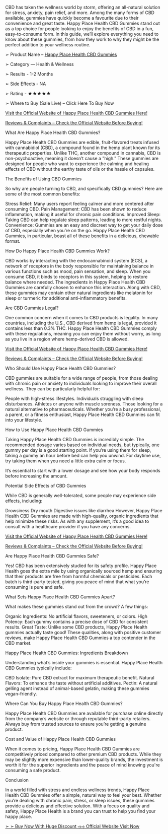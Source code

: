 


CBD has taken the wellness world by storm, offering an all-natural solution for stress, anxiety, pain relief, and more. Among the many forms of CBD available, gummies have quickly become a favourite due to their convenience and great taste. Happy Place Health CBD Gummies stand out as a top choice for people looking to enjoy the benefits of CBD in a fun, easy-to-consume form. In this guide, we’ll explore everything you need to know about these gummies, from how they work to why they might be the perfect addition to your wellness routine.

➢ Product Name – [Happy Place Health CBD Gummies](https://www.facebook.com/Official.Happy.Place.Health.CBD.Gummies/)

➢ Category — Health & Wellness

➢ Results - 1-2 Months

➢ Side Effects - NA

➢ Rating - ★★★★★

➢ Where to Buy (Sale Live) – Click Here To Buy Now


[Visit the Official Website of Happy Place Health CBD Gummies Here!](https://supplementcarts.com/happy-place-health-cbd-gummies-official/)


[Reviews & Complaints – Check the Official Website Before Buying!](https://supplementcarts.com/happy-place-health-cbd-gummies-official/)


What Are Happy Place Health CBD Gummies?

Happy Place Health CBD Gummies are edible, fruit-flavored treats infused with cannabidiol (CBD), a compound found in the hemp plant known for its therapeutic properties. Unlike THC, another compound in cannabis, CBD is non-psychoactive, meaning it doesn’t cause a "high." These gummies are designed for people who want to experience the calming and healing effects of CBD without the earthy taste of oils or the hassle of capsules.

The Benefits of Using CBD Gummies

So why are people turning to CBD, and specifically CBD gummies? Here are some of the most common benefits:

Stress Relief: Many users report feeling calmer and more centered after consuming CBD.
Pain Management: CBD has been shown to reduce inflammation, making it useful for chronic pain conditions.
Improved Sleep: Taking CBD can help regulate sleep patterns, leading to more restful nights.
Convenience: Gummies are an easy and discreet way to get your daily dose of CBD, especially when you’re on the go.
Happy Place Health CBD Gummies, in particular, boast all of these benefits in a delicious, chewable format.

How Do Happy Place Health CBD Gummies Work?

CBD works by interacting with the endocannabinoid system (ECS), a network of receptors in the body responsible for maintaining balance in various functions such as mood, pain sensation, and sleep. When you consume CBD, it binds to receptors in this system, helping to restore balance where needed.
The ingredients in Happy Place Health CBD Gummies are carefully chosen to enhance this interaction. Along with CBD, these gummies may contain other natural ingredients like melatonin for sleep or turmeric for additional anti-inflammatory benefits.

Are CBD Gummies Legal?

One common concern when it comes to CBD products is legality. In many countries, including the U.S., CBD derived from hemp is legal, provided it contains less than 0.3% THC. Happy Place Health CBD Gummies comply with these regulations, meaning you can enjoy them without worry, as long as you live in a region where hemp-derived CBD is allowed.


[Visit the Official Website of Happy Place Health CBD Gummies Here!](https://supplementcarts.com/happy-place-health-cbd-gummies-official/)


[Reviews & Complaints – Check the Official Website Before Buying!
](https://supplementcarts.com/happy-place-health-cbd-gummies-official/)


Who Should Use Happy Place Health CBD Gummies?

CBD gummies are suitable for a wide range of people, from those dealing with chronic pain or anxiety to individuals looking to improve their overall wellness. They can be particularly helpful for:

People with high-stress lifestyles.
Individuals struggling with sleep disturbances.
Athletes or anyone with muscle soreness.
Those looking for a natural alternative to pharmaceuticals.
Whether you’re a busy professional, a parent, or a fitness enthusiast, Happy Place Health CBD Gummies can fit into your lifestyle.

How to Use Happy Place Health CBD Gummies

Taking Happy Place Health CBD Gummies is incredibly simple. The recommended dosage varies based on individual needs, but typically, one gummy per day is a good starting point. If you’re using them for sleep, taking a gummy an hour before bed can help you unwind. For daytime use, try taking them when you need a little extra calm or focus.

It’s essential to start with a lower dosage and see how your body responds before increasing the amount.

Potential Side Effects of CBD Gummies

While CBD is generally well-tolerated, some people may experience side effects, including:

Drowsiness
Dry mouth
Digestive issues like diarrhea
However, Happy Place Health CBD Gummies are made with high-quality, organic ingredients that help minimize these risks. As with any supplement, it’s a good idea to consult with a healthcare provider if you have any concerns.


[Visit the Official Website of Happy Place Health CBD Gummies Here!](https://supplementcarts.com/happy-place-health-cbd-gummies-official/)


[Reviews & Complaints – Check the Official Website Before Buying!](https://supplementcarts.com/happy-place-health-cbd-gummies-official/)


Are Happy Place Health CBD Gummies Safe?

Yes! CBD has been extensively studied for its safety profile. Happy Place Health goes the extra mile by using organically sourced hemp and ensuring that their products are free from harmful chemicals or pesticides. Each batch is third-party tested, giving you peace of mind that what you’re consuming is pure and safe.

What Sets Happy Place Health CBD Gummies Apart?

What makes these gummies stand out from the crowd? A few things:

Organic Ingredients: No artificial flavors, sweeteners, or colors.
High Potency: Each gummy contains a precise dose of CBD for consistent results.
Great Taste: Unlike some CBD products, Happy Place Health gummies actually taste good!
These qualities, along with positive customer reviews, make Happy Place Health CBD Gummies a top contender in the CBD market.

Happy Place Health CBD Gummies: Ingredients Breakdown

Understanding what’s inside your gummies is essential. Happy Place Health CBD Gummies typically include:

CBD Isolate: Pure CBD extract for maximum therapeutic benefit.
Natural Flavors: To enhance the taste without artificial additives.
Pectin: A natural gelling agent instead of animal-based gelatin, making these gummies vegan-friendly.

Where Can You Buy Happy Place Health CBD Gummies?

Happy Place Health CBD Gummies are available for purchase online directly from the company’s website or through reputable third-party retailers. Always buy from trusted sources to ensure you’re getting a genuine product.

Cost and Value of Happy Place Health CBD Gummies

When it comes to pricing, Happy Place Health CBD Gummies are competitively priced compared to other premium CBD products. While they may be slightly more expensive than lower-quality brands, the investment is worth it for the superior ingredients and the peace of mind knowing you're consuming a safe product.

Conclusion

In a world filled with stress and endless wellness trends, Happy Place Health CBD Gummies offer a simple, natural way to feel your best. Whether you’re dealing with chronic pain, stress, or sleep issues, these gummies provide a delicious and effective solution. With a focus on quality and safety, Happy Place Health is a brand you can trust to help you find your happy place.


[➣ ➣ Buy Now With Huge Discount ⥤⥤ Official Website Visit Now
](https://supplementcarts.com/happy-place-health-cbd-gummies-official/)

